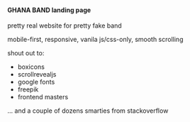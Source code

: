 #### GHANA BAND landing page
pretty real website for pretty fake band

mobile-first, responsive, vanila js/css-only, smooth scrolling

shout out to:
- boxicons
- scrollrevealjs
- google fonts
- freepik
- frontend masters

... and a couple of dozens smarties from stackoverflow
